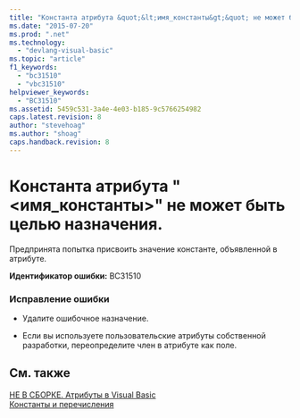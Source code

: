 ```yaml
---
title: "Константа атрибута &quot;&lt;имя_константы&gt;&quot; не может быть целью назначения. | Microsoft Docs"
ms.date: "2015-07-20"
ms.prod: ".net"
ms.technology: 
  - "devlang-visual-basic"
ms.topic: "article"
f1_keywords: 
  - "bc31510"
  - "vbc31510"
helpviewer_keywords: 
  - "BC31510"
ms.assetid: 5459c531-3a4e-4e03-b185-9c5766254982
caps.latest.revision: 8
author: "stevehoag"
ms.author: "shoag"
caps.handback.revision: 8
---
```

# Константа атрибута &quot;&lt;имя_константы&gt;&quot; не может быть целью назначения.
Предпринята попытка присвоить значение константе, объявленной в атрибуте.  
  
 **Идентификатор ошибки:** BC31510  
  
### Исправление ошибки  
  
-   Удалите ошибочное назначение.  
  
-   Если вы используете пользовательские атрибуты собственной разработки, переопределите член в атрибуте как поле.  
  
## См. также  
 [НЕ В СБОРКЕ. Атрибуты в Visual Basic](http://msdn.microsoft.com/ru-ru/620bfc0e-4582-4c8b-8432-ebc5c3dccc22)   
 [Константы и перечисления](../../visual-basic/language-reference/constants-and-enumerations.md)